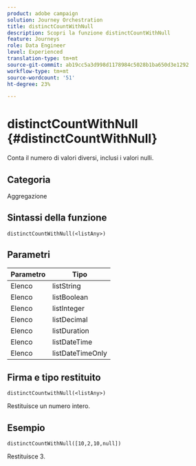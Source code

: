 ```yaml
---
product: adobe campaign
solution: Journey Orchestration
title: distinctCountWithNull
description: Scopri la funzione distinctCountWithNull
feature: Journeys
role: Data Engineer
level: Experienced
translation-type: tm+mt
source-git-commit: ab19cc5a3d998d1178984c5028b1ba650d3e1292
workflow-type: tm+mt
source-wordcount: '51'
ht-degree: 23%

---
```



# distinctCountWithNull {#distinctCountWithNull}

Conta il numero di valori diversi, inclusi i valori nulli.

## Categoria

Aggregazione

## Sintassi della funzione

`distinctCountWithNull(<listAny>)`

## Parametri

| Parametro | Tipo |
|-----------|------------------|
| Elenco | listString |
| Elenco | listBoolean |
| Elenco | listInteger |
| Elenco | listDecimal |
| Elenco | listDuration |
| Elenco | listDateTime |
| Elenco | listDateTimeOnly |

## Firma e tipo restituito

`distinctCountwithNull(<listAny>)`

Restituisce un numero intero.

## Esempio

`distinctCountWithNull([10,2,10,null])`

Restituisce 3.
